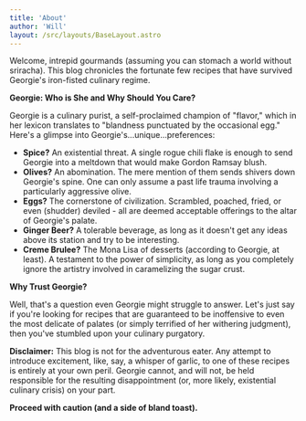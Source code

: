 ```yaml
---
title: 'About'
author: 'Will'
layout: /src/layouts/BaseLayout.astro
---
```

Welcome, intrepid gourmands (assuming you can stomach a world without sriracha). This blog chronicles the fortunate few recipes that have survived Georgie's iron-fisted culinary regime.

**Georgie: Who is She and Why Should You Care?**

Georgie is a culinary purist, a self-proclaimed champion of "flavor," which in her lexicon translates to "blandness punctuated by the occasional egg." Here's a glimpse into Georgie's...unique...preferences:

* **Spice?** An existential threat. A single rogue chili flake is enough to send Georgie into a meltdown that would make Gordon Ramsay blush.
* **Olives?** An abomination. The mere mention of them sends shivers down Georgie's spine. One can only assume a past life trauma involving a particularly aggressive olive.
* **Eggs?** The cornerstone of civilization. Scrambled, poached, fried, or even (shudder) deviled - all are deemed acceptable offerings to the altar of Georgie's palate.
* **Ginger Beer?** A tolerable beverage, as long as it doesn't get any ideas above its station and try to be interesting.
* **Creme Brulee?** The Mona Lisa of desserts (according to Georgie, at least). A testament to the power of simplicity, as long as you completely ignore the artistry involved in caramelizing the sugar crust.

**Why Trust Georgie?**

Well, that's a question even Georgie might struggle to answer. Let's just say if you're looking for recipes that are guaranteed to be inoffensive to even the most delicate of palates (or simply terrified of her withering judgment), then you've stumbled upon your culinary purgatory.

**Disclaimer:** This blog is not for the adventurous eater. Any attempt to introduce excitement, like, say, a whisper of garlic, to one of these recipes is entirely at your own peril. Georgie cannot, and will not, be held responsible for the resulting disappointment (or, more likely, existential culinary crisis) on your part.

**Proceed with caution (and a side of bland toast).**
